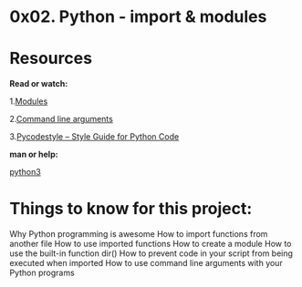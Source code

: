 # 0x02. Python - import & modules

# Resources

**Read or watch:**

1.[Modules](https://docs.python.org/3/tutorial/modules.html)

2.[Command line arguments](https://docs.python.org/3/tutorial/stdlib.html#command-line-arguments)

3.[Pycodestyle – Style Guide for Python Code](https://pypi.org/project/pycodestyle/)


**man or help:**

[python3](https://www.commandlinux.com/man-page/man1/python3.1.html)

# Things to know for this project:

Why Python programming is awesome
How to import functions from another file
How to use imported functions
How to create a module
How to use the built-in function dir()
How to prevent code in your script from being executed when imported
How to use command line arguments with your Python programs
